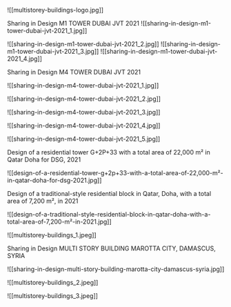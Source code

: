 
![[multistorey-buildings-logo.jpg]]

Sharing in Design M1 TOWER DUBAI JVT 2021
![[sharing-in-design-m1-tower-dubai-jvt-2021_1.jpg]]

![[sharing-in-design-m1-tower-dubai-jvt-2021_2.jpg]]
![[sharing-in-design-m1-tower-dubai-jvt-2021_3.jpg]]
![[sharing-in-design-m1-tower-dubai-jvt-2021_4.jpg]]

Sharing in Design M4 TOWER DUBAI JVT 2021

![[sharing-in-design-m4-tower-dubai-jvt-2021_1.jpg]]

![[sharing-in-design-m4-tower-dubai-jvt-2021_2.jpg]]

![[sharing-in-design-m4-tower-dubai-jvt-2021_3.jpg]]

![[sharing-in-design-m4-tower-dubai-jvt-2021_4.jpg]]

![[sharing-in-design-m4-tower-dubai-jvt-2021_5.jpg]]

Design of a residential tower G+2P+33 with a total area of 22,000 m² in Qatar Doha for DSG, 2021

![[design-of-a-residential-tower-g+2p+33-with-a-total-area-of-22,000-m²-in-qatar-doha-for-dsg-2021.jpg]]

Design of a traditional-style residential block in Qatar, Doha, with a total area of 7,200 m², in 2021

![[design-of-a-traditional-style-residential-block-in-qatar-doha-with-a-total-area-of-7,200-m²-in-2021.jpg]]

![[multistorey-buildings_1.jpeg]]

Sharing in Design MULTI STORY BUILDING MAROTTA CITY, DAMASCUS, SYRIA

![[sharing-in-design-multi-story-building-marotta-city-damascus-syria.jpg]]


![[multistorey-buildings_2.jpeg]]

![[multistorey-buildings_3.jpeg]]